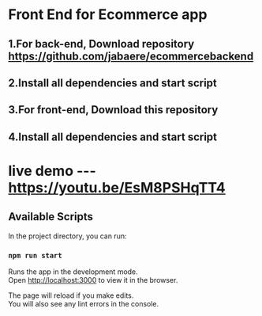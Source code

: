 # Front End for Ecommerce app

## 1.For back-end, Download  repository https://github.com/jabaere/ecommercebackend  
## 2.Install all dependencies and start script
## 3.For front-end, Download this repository
## 4.Install all dependencies and start script

# live demo  --- https://youtu.be/EsM8PSHqTT4

## Available Scripts

In the project directory, you can run:

### `npm run start`

Runs the app in the development mode.\
Open [http://localhost:3000](http://localhost:3000) to view it in the browser.

The page will reload if you make edits.\
You will also see any lint errors in the console.



